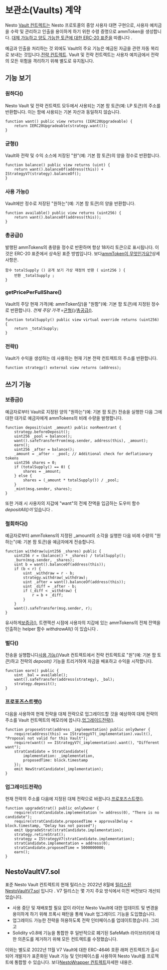 # 보관소(Vaults) 계약

Nesto [Vault 컨트렉트는](https://github.com/beefyfinance/beefy-contracts/blob/master/contracts/BIFI/vaults/BeefyVaultV7.sol) Nesto 프로토콜의 중앙 사용자 대면 구현으로, 사용자 예치금을 수락 및 관리하고 인출을 용이하게 하기 위한 수령 증명으로 ammToken을 생성합니다. [대체 가능하고 양도 가능한 토큰에 대한 ERC-20 표준을](https://eips.ethereum.org/EIPS/eip-20) 따릅니다 .

예금과 인출을 처리하는 것 외에도 Vault의 주요 기능은 예금된 자금을 관련 자동 복리로 보내는 것입니다.[전략 컨트렉트](https://docs.beefy.finance/developer-documentation/strategy-contract). Vault 및 전략 컨트렉트는 사용자 예치금에서 전략의 모든 위험을 격리하기 위해 별도로 유지됩니다.

## 기능 보기

### 원하다()

Nesto Vault 및 전략 컨트렉트 모두에서 사용되는 기본 팜 토큰(예: LP 토큰)의 주소를 반환합니다. 이는 팜에 사용되는 기본 자산과 동일하지 않습니다.

```
function want() public view returns (IERC20Upgradeable) {
    return IERC20Upgradeable(strategy.want());
}
```

### 균형()

Vault와 전략 및 수익 소스에 저장된 "원"(예: 기본 팜 토큰)의 양을 정수로 반환합니다.

```
function balance() public view returns (uint) {
    return want().balanceOf(address(this)) + IStrategyV7(strategy).balanceOf();
}
```

### 사용 가능()

Vault에만 정수로 저장된 "원하는"(예: 기본 팜 토큰)의 양을 반환합니다.

```
function available() public view returns (uint256) {
    return want().balanceOf(address(this));
}
```

### 총공급()

발행된 ammTokens의 총량을 정수로 반환하며 항상 18자리 토큰으로 표시됩니다. 이것은 ERC-20 표준에서 상속된 표준 방법입니다. 보다[ammToken이 무엇인가요?](https://docs.beefy.finance/products/vaults#what-are-mootokens)상세 사항은.

```
함수 totalSupply () 공개 보기 가상 재정의 반환 ( uint256 ) {    
    반환 _totalSupply ;
}
```

### getPricePerFullShare()

Vault의 주당 현재 가격(예: ammToken당)을 "원함"(예: 기본 팜 토큰)에 지정된 정수로 반환합니다. _전체 주당 가격_ =[균형()](https://docs.beefy.finance/developer-documentation/vault-contract#balance)_/_[총공급()](https://docs.beefy.finance/developer-documentation/vault-contract#totalsupply).

```
function totalSupply() public view virtual override returns (uint256) {
    return _totalSupply;
}
```

### 전략()

Vault가 수익을 생성하는 데 사용하는 현재 기본 전략 컨트렉트의 주소를 반환합니다.

```
function strategy() external view returns (address);
```

## 쓰기 기능

### 보증금()

예금자로부터 Vault로 지정된 양의 "원하는"(예: 기본 팜 토큰) 전송을 실행한 다음 그에 대한 대가로 예금자에게 ammTokens의 비례 수량을 발행합니다.

```
function deposit(uint _amount) public nonReentrant {
    strategy.beforeDeposit();
    uint256 _pool = balance();
    want().safeTransferFrom(msg.sender, address(this), _amount);
    earn();
    uint256 _after = balance();
    _amount = _after - _pool; // Additional check for deflationary tokens
    uint256 shares = 0;
    if (totalSupply() == 0) {
        shares = _amount;
    } else {
        shares = (_amount * totalSupply()) / _pool;
    }
    _mint(msg.sender, shares);
}
```

또한 거래 시 사용자의 지갑에 "want"의 전체 잔액을 입금하는 도우미 함수 _depositAll()이_ 있습니다 .

### 철회하다()

예금자로부터 ammTokens의 지정된 \_amount의 소각을 실행한 다음 비례 수량의 "원하는"(예: 기본 팜 토큰)을 예금자에게 전송합니다.

```
function withdraw(uint256 _shares) public {
    uint256 r = (balance() * _shares) / totalSupply();
    _burn(msg.sender, _shares);
    uint b = want().balanceOf(address(this));
    if (b < r) {
        uint _withdraw = r - b;
        strategy.withdraw(_withdraw);
        uint _after = want().balanceOf(address(this));
        uint _diff = _after - b;
        if (_diff < _withdraw) {
            r = b + _diff;
        }
    }
    want().safeTransfer(msg.sender, r);
}
```

유사하게[보증금()](https://docs.beefy.finance/developer-documentation/vault-contract#deposit)_,_ 트랜잭션 시점에 사용자의 지갑에 있는 ammTokens의 전체 잔액을 인출하는 helper 함수 _withdrawAll()_ 이 있습니다 .

### 벌다()

전송을 실행합니다[사용 가능()](https://docs.beefy.finance/developer-documentation/vault-contract#available)Vault 컨트렉트에서 전략 컨트렉트로 "원"(예: 기본 팜 토큰)하고 전략의 _deposit()_ 기능을 트리거하여 자금을 배포하고 수익을 시작합니다.

```
function earn() public {
    uint _bal = available();
    want().safeTransfer(address(strategy), _bal);
    strategy.deposit();
}
```

### 프로포즈스트랫()

다음을 사용하여 현재 전략을 대체 전략으로 업그레이드할 것을 예상하여 대체 전략의 주소를 Vault 컨트렉트의 메모리에 씁니다.[업그레이드전략()](https://docs.beefy.finance/developer-documentation/vault-contract#upgradestrat).

```
function proposeStrat(address _implementation) public onlyOwner {
    require(address(this) == IStrategyV7(_implementation).vault(), "Proposal not valid for this Vault");
    require(want() == IStrategyV7(_implementation).want(), "Different want");
    stratCandidate = StratCandidate({
        implementation: _implementation,
        proposedTime: block.timestamp
    });
    emit NewStratCandidate(_implementation);
}
```

### 업그레이드전략()

현재 전략의 주소를 다음에 지정된 대체 전략으로 바꿉니다.[프로포즈스트랫()](https://docs.beefy.finance/developer-documentation/vault-contract#proposestrat).

```
function upgradeStrat() public onlyOwner {
    require(stratCandidate.implementation != address(0), "There is no candidate");
    require(stratCandidate.proposedTime + approvalDelay < block.timestamp, "Delay has not passed");
    emit UpgradeStrat(stratCandidate.implementation);
    strategy.retireStrat();
    strategy = IStrategyV7(stratCandidate.implementation);
    stratCandidate.implementation = address(0);
    stratCandidate.proposedTime = 5000000000;
    earn();
}
```

## NestoVaultV7.sol

표준 Nesto Vault 컨트렉트의 현재 릴리스는 2022년 8월에 [릴리스된 ](https://github.com/beefyfinance/beefy-contracts/pull/83)[NestoVaultV7.sol](https://github.com/beefyfinance/beefy-contracts/blob/master/contracts/BIFI/vaults/BeefyVaultV7.sol) 입니다 . V7 릴리스는 몇 가지 주요 방식에서 이전 버전보다 개선되었습니다.

* 사용 중단 및 재배포할 필요 없이 라이브 Nesto Vault에 대한 업데이트 및 변경을 용이하게 하기 위해 프록시 패턴을 통해 Vault 업그레이드 기능을 도입했습니다.
* 업그레이드 가능한 전략을 허용하도록 전략 인터페이스를 업데이트했습니다. 그리고
* Solidity v0.8에 기능을 통합한 후 일반적으로 폐기된 SafeMath 라이브러리에 대한 의존도를 제거하기 위해 모든 컨트렉트를 수정했습니다.

이와는 별도로 2022년 11월 V7 Vault에 대한 ERC-4646 호환 래퍼 컨트렉트가 출시되어 개발자가 표준화된 Vault 기능 및 인터페이스를 사용하여 Nesto Vault를 프로젝트에 통합할 수 있습니다. 보다[NestoWrapper 컨트렉트](https://docs.beefy.finance/developer-documentation/other-beefy-contracts/beefywrapper-contract)자세한 내용은.
